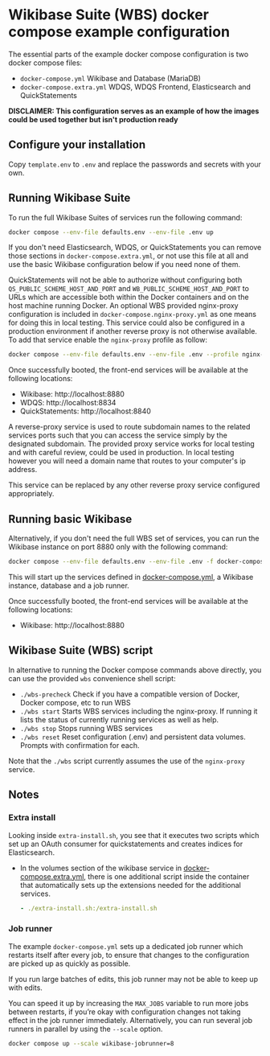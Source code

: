 # Wikibase Suite (WBS) docker compose example configuration

The essential parts of the example docker compose configuration is two docker compose files:

* `docker-compose.yml` Wikibase and Database (MariaDB)
* `docker-compose.extra.yml` WDQS, WDQS Frontend, Elasticsearch and QuickStatements

**DISCLAIMER: This configuration serves as an example of how the images could be used together but isn't production ready**

## Configure your installation

Copy `template.env` to `.env` and replace the passwords and secrets with your own.

## Running Wikibase Suite

To run the full Wikibase Suites of services run the following command:

```sh
docker compose --env-file defaults.env --env-file .env up
```

If you don't need Elasticsearch, WDQS, or QuickStatements you can remove those sections in `docker-compose.extra.yml`, or not use this file at all and use the basic Wikibase configuration below if you need none of them.

QuickStatements will not be able to authorize without configuring both `QS_PUBLIC_SCHEME_HOST_AND_PORT` and `WB_PUBLIC_SCHEME_HOST_AND_PORT` to URLs which are accessible both within the Docker containers and on the host machine running Docker. An optional WBS provided nginx-proxy configuration is included in `docker-compose.nginx-proxy.yml` as one means for doing this in local testing. This service could also be configured in a production environment if another reverse proxy is not otherwise available. To add that service enable the `nginx-proxy` profile as follow:

```sh
docker compose --env-file defaults.env --env-file .env --profile nginx-proxy up
```
Once successfully booted, the front-end services will be available at the following locations:

- Wikibase: http://localhost:8880
- WDQS: http://localhost:8834
- QuickStatements: http://localhost:8840

A reverse-proxy service is used to route subdomain names to the related services ports such that you can access the service simply by the designated subdomain. The provided proxy service works for local testing and with careful review, could be used in production. In local testing however you will need a domain name that routes to your computer's ip address.

This service can be replaced by any other reverse proxy service configured appropriately.

## Running basic Wikibase

Alternatively, if you don't need the full WBS set of services, you can run the Wikibase instance on port 8880 only with the following command:

```sh
docker compose --env-file defaults.env --env-file .env -f docker-compose.base.yml up
```

This will start up the services defined in [docker-compose.yml](docker-compose.yml), a Wikibase instance, database and a job runner.

Once successfully booted, the front-end services will be available at the following locations:

- Wikibase: http://localhost:8880

## Wikibase Suite (WBS) script

In alternative to running the Docker compose commands above directly, you can use the provided `wbs` convenience shell script:

- `./wbs-precheck` Check if you have a compatible version of Docker, Docker compose, etc to run WBS
- `./wbs start` Starts WBS services including the nginx-proxy. If running it lists the status of currently running services as well as help.
- `./wbs stop` Stops running WBS services
- `./wbs reset` Reset configuration (.env) and persistent data volumes. Prompts with confirmation for each.

Note that the `./wbs` script currently assumes the use of the `nginx-proxy` service.

## Notes

### Extra install

Looking inside `extra-install.sh`, you see that it executes two scripts which set up an OAuth consumer for quickstatements and creates indices for Elasticsearch.

* In the volumes section of the wikibase service in [docker-compose.extra.yml](docker-compose.extra.yml), there is one additional script inside the container that automatically sets up the extensions needed for the additional services.

  ```yml
  - ./extra-install.sh:/extra-install.sh
  ```

### Job runner

The example `docker-compose.yml` sets up a dedicated job runner which restarts itself after every job, to ensure that changes to the configuration are picked up as quickly as possible.

If you run large batches of edits, this job runner may not be able to keep up with edits.

You can speed it up by increasing the `MAX_JOBS` variable to run more jobs between restarts, if you’re okay with configuration changes not taking effect in the job runner immediately.
Alternatively, you can run several job runners in parallel by using the `--scale` option.

```sh
docker compose up --scale wikibase-jobrunner=8
```
